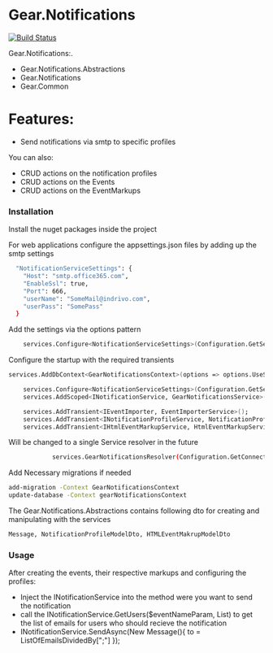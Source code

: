 # Gear.Notifications

[![Build Status](https://travis-ci.org/joemccann/dillinger.svg?branch=master)](https://travis-ci.org/joemccann/dillinger)

Gear.Notifications:.

  - Gear.Notifications.Abstractions
  - Gear.Notifications
  - Gear.Common

# Features:

  - Send notifications via smtp to specific profiles

You can also:
  - CRUD actions on the notification profiles
  - CRUD actions on the Events
  - CRUD actions on the EventMarkups


### Installation

Install the nuget packages inside the project

For web applications configure the appsettings.json files by adding up the smtp settings

```sh
  "NotificationServiceSettings": {
    "Host": "smtp.office365.com",
    "EnableSsl": true,
    "Port": 666,
    "userName": "SomeMail@indrivo.com",
    "userPass": "SomePass"
  }

```

Add the settings via the options pattern
```sh
    services.Configure<NotificationServiceSettings>(Configuration.GetSection("NotificationServiceSettings"));
```

Configure the startup with the required transients
```sh
services.AddDbContext<GearNotificationsContext>(options => options.UseSqlServer(Configuration.GetConnectionString("DefaultConnection")));

    services.Configure<NotificationServiceSettings>(Configuration.GetSection("NotificationServiceSettings"));
    services.AddScoped<INotificationService, GearNotificationsService>();

    services.AddTransient<IEventImporter, EventImporterService>();
    services.AddTransient<INotificationProfileService, NotificationProfileService>();
    services.AddTransient<IHtmlEventMarkupService, HtmlEventMarkupService>();

```
Will be changed to a single Service resolver in the future
```sh
            services.GearNotificationsResolver(Configuration.GetConnectionString("DefaultConnection"), "Gear.Notifications");
```
Add Necessary migrations if needed
```sh
add-migration -Context GearNotificationsContext
update-database -Context gearNotificationsContext
```

The Gear.Notifications.Abstractions contains following dto for creating and manipulating with the services
```sh
Message, NotificationProfileModelDto, HTMLEventMakrupModelDto
```

### Usage

After creating the events, their respective markups and configuring the profiles:

  - Inject the INotificationService into the method were you want to send the notification
  - call the  INotificationService.GetUsers($eventNameParam, List<IApplication>) to get the list of emails for users who should recieve the notification
  - INotificationService.SendAsync(New Message(){
      to = ListOfEmailsDividedBy[";"]
  });




   [dill]: <https://github.com/joemccann/dillinger>
   [git-repo-url]: <https://github.com/joemccann/dillinger.git>
   [john gruber]: <http://daringfireball.net>
   [df1]: <http://daringfireball.net/projects/markdown/>
   [markdown-it]: <https://github.com/markdown-it/markdown-it>
   [Ace Editor]: <http://ace.ajax.org>
   [node.js]: <http://nodejs.org>
   [Twitter Bootstrap]: <http://twitter.github.com/bootstrap/>
   [jQuery]: <http://jquery.com>
   [@tjholowaychuk]: <http://twitter.com/tjholowaychuk>
   [express]: <http://expressjs.com>
   [AngularJS]: <http://angularjs.org>
   [Gulp]: <http://gulpjs.com>

   [PlDb]: <https://github.com/joemccann/dillinger/tree/master/plugins/dropbox/README.md>
   [PlGh]: <https://github.com/joemccann/dillinger/tree/master/plugins/github/README.md>
   [PlGd]: <https://github.com/joemccann/dillinger/tree/master/plugins/googledrive/README.md>
   [PlOd]: <https://github.com/joemccann/dillinger/tree/master/plugins/onedrive/README.md>
   [PlMe]: <https://github.com/joemccann/dillinger/tree/master/plugins/medium/README.md>
   [PlGa]: <https://github.com/RahulHP/dillinger/blob/master/plugins/googleanalytics/README.md>
